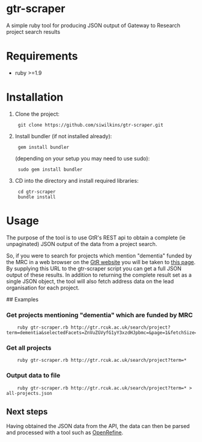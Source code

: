 gtr-scraper
===========

A simple ruby tool for producing JSON output of Gateway to Research project search results

# Requirements

* ruby >=1.9

# Installation

1. Clone the project:

        git clone https://github.com/siwilkins/gtr-scraper.git
        
2. Install bundler (if not installed already):

        gem install bundler
        
   (depending on your setup you may need to use sudo):
   
        sudo gem install bundler
        


3. CD into the directory and install required libraries:

        cd gtr-scraper
        bundle install
        
# Usage

The purpose of the tool is to use GtR's REST api to obtain a complete (ie unpaginated) JSON output of the data from a project search.

So, if you were to search for projects which mention "dementia" funded by the MRC in a web browser on the [GtR website](http://gtr.rcuk.ac.uk/) you will be taken to [this page](http://gtr.rcuk.ac.uk/search/project?term=dementia&selectedFacets=ZnVuZGVyfG1yY3xzdHJpbmc=&page=1&fetchSize=25&selectedSortableField=&selectedSortOrder=&fields=pro.id,pro.t,pro.a,per.fn,per.on,per.sn,per.fnsn,per.org.n,per.pro.t,per.pro.abs,pub.t,pub.a,org.n). By supplying this URL to the gtr-scraper script you can get a full JSON output of these results. In addition to returning the complete result set as a single JSON object, the tool will also fetch address data on the lead organisation for each project.

## Examples

### Get projects mentioning "dementia" which are funded by MRC
        ruby gtr-scraper.rb http://gtr.rcuk.ac.uk/search/project?term=dementia&selectedFacets=ZnVuZGVyfG1yY3xzdHJpbmc=&page=1&fetchSize=25&selectedSortableField=&selectedSortOrder=&fields=pro.id,pro.t,pro.a,per.fn,per.on,per.sn,per.fnsn,per.org.n,per.pro.t,per.pro.abs,pub.t,pub.a,org.n
 
  
### Get all projects
        ruby gtr-scraper.rb http://gtr.rcuk.ac.uk/search/project?term=*
        
### Output data to file
        ruby gtr-scraper.rb http://gtr.rcuk.ac.uk/search/project?term=* > all-projects.json
        
## Next steps
Having obtained the JSON data from the API, the data can then be parsed and processed with a tool such as [OpenRefine](http://openrefine.org/).
